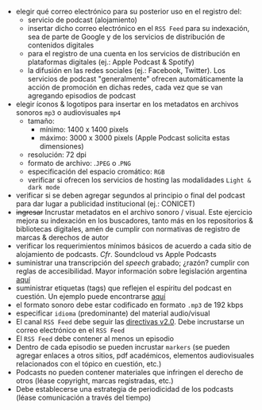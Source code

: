 * elegir qué correo electrónico para su posterior uso en el registro del:
	- servicio de podcast (alojamiento)
	- insertar dicho correo electrónico en el `RSS Feed` para su indexación, sea de parte de Google y de los servicios de distribución de contenidos digitales
	- para el registro de una cuenta en los servicios de distribución en plataformas digitales (ej.: Apple Podcast & Spotify)
	- la difusión en las redes sociales (ej.: Facebook, Twitter). Los servicios de podcast "generalmente" ofrecen automáticamente la acción de promoción en dichas redes, cada vez que se van agregando episodios de podcast
* elegir íconos & logotipos para insertar en los metadatos en archivos sonoros `mp3` o audiovisuales `mp4`
	- tamaño: 
		* mínimo: 1400 x 1400 pixels
		* máximo: 3000 x 3000 pixels (Apple Podcast solicita estas dimensiones)
	- resolución: 72 dpi
	- formato de archivo: .`JPEG` o .`PNG`
    - especificación del espacio cromático: `RGB`
	- verificar si ofrecen los servicios de hosting las modalidades `Light & dark mode`
* verificar si se deben agregar segundos al principio o final del podcast para dar lugar a publicidad institucional (ej.: CONICET)
* ~~ingresar~~ Incrustar metadatos en el archivo sonoro / visual. Este ejercicio mejora su indexación en los buscadores, tanto más en los repositorios & bibliotecas digitales, amén de cumplir con normativas de registro de marcas & derechos de autor 
* verificar los requerimientos mínimos básicos de acuerdo a cada sitio de alojamiento de podcasts. _Cfr_. Soundcloud vs Apple Podcasts
* suministrar una transcripción del _speech_ grabado; ¿razón? cumplir con reglas de accesibilidad. Mayor información sobre legislación argentina [aquí](https://www.argentina.gob.ar/justicia/derechofacil/leysimple/accesibilidad-paginas-internet)
* suministrar etiquetas (tags) que reflejen el espíritu del podcast en cuestión. Un ejemplo puede encontrarse [aquí](https://soundcloud.com/wyssinstitute/sets/disruptive)
* el formato sonoro debe estar codificado en formato `.mp3` de 192 kbps
* especificar `idioma` (predominante) del material audio/visual
* El canal `RSS Feed` debe seguir las [directivas v2.0](https://validator.w3.org/feed/docs/rss2.html). Debe incrustarse un correo electrónico en el `RSS Feed`
* El `RSS Feed` debe contener al menos un episodio
* Dentro de cada episodio se pueden incrustar `markers` (se pueden agregar enlaces a otros sitios, pdf académicos, elementos audiovisuales relacionados con el tópico en cuestión, etc.)
* Podcasts no pueden contener materiales que infringen el derecho de otros (léase copyright, marcas registradas, etc.)
* Debe establecerse una estrategia de periodicidad de los podcasts (léase comunicación a través del tiempo)
